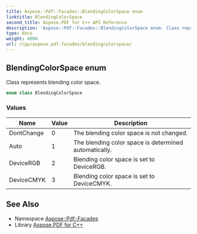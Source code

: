 ```yaml
---
title: Aspose::Pdf::Facades::BlendingColorSpace enum
linktitle: BlendingColorSpace
second_title: Aspose.PDF for C++ API Reference
description: 'Aspose::Pdf::Facades::BlendingColorSpace enum. Class represents blending color space in C++.'
type: docs
weight: 4000
url: /cpp/aspose.pdf.facades/blendingcolorspace/
---
```

## BlendingColorSpace enum


Class represents blending color space.

```cpp
enum class BlendingColorSpace
```

### Values

| Name | Value | Description |
| --- | --- | --- |
| DontChange | 0 | The blending color space is not changed. |
| Auto | 1 | The blending color space is determined automatically. |
| DeviceRGB | 2 | Blending color space is set to DeviceRGB. |
| DeviceCMYK | 3 | Blending color space is set to DeviceCMYK. |

## See Also

* Namespace [Aspose::Pdf::Facades](../)
* Library [Aspose.PDF for C++](../../)
